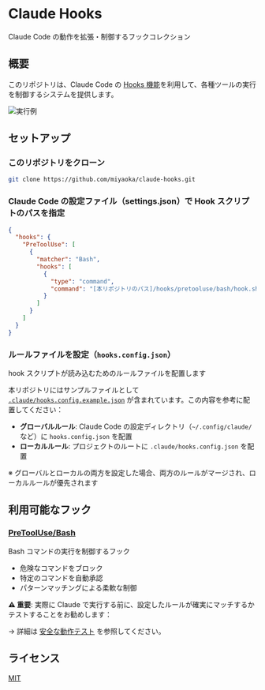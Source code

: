 # Claude Hooks

Claude Code の動作を拡張・制御するフックコレクション

## 概要

このリポジトリは、Claude Code の [Hooks 機能](https://docs.anthropic.com/en/docs/claude-code/hooks)を利用して、各種ツールの実行を制御するシステムを提供します。

<img alt="実行例" src="https://github.com/user-attachments/assets/e4e07a05-0d40-4c20-8c8e-d5f266253e65" />

## セットアップ

### このリポジトリをクローン

```bash
git clone https://github.com/miyaoka/claude-hooks.git
```

### Claude Code の設定ファイル（settings.json）で Hook スクリプトのパスを指定

```json
{
  "hooks": {
    "PreToolUse": [
      {
        "matcher": "Bash",
        "hooks": [
          {
            "type": "command",
            "command": "[本リポジトリのパス]/hooks/pretooluse/bash/hook.sh" // ← 実際のパスを指定
          }
        ]
      }
    ]
  }
}
```

### ルールファイルを設定（`hooks.config.json`）

hook スクリプトが読み込むためのルールファイルを配置します

本リポジトリにはサンプルファイルとして [`.claude/hooks.config.example.json`](.claude/hooks.config.example.json) が含まれています。この内容を参考に配置してください：

- **グローバルルール**: Claude Code の設定ディレクトリ（`~/.config/claude/` など）に `hooks.config.json` を配置
- **ローカルルール**: プロジェクトのルートに `.claude/hooks.config.json` を配置

※ グローバルとローカルの両方を設定した場合、両方のルールがマージされ、ローカルルールが優先されます

## 利用可能なフック

### [PreToolUse/Bash](hooks/pretooluse/bash/docs/user-guide.md)

Bash コマンドの実行を制御するフック

- 危険なコマンドをブロック
- 特定のコマンドを自動承認
- パターンマッチングによる柔軟な制御

**⚠️ 重要**: 実際に Claude で実行する前に、設定したルールが確実にマッチするかテストすることをお勧めします：

→ 詳細は [安全な動作テスト](hooks/pretooluse/bash/docs/user-guide.md#安全な動作テスト) を参照してください。

## ライセンス

[MIT](LICENSE)
